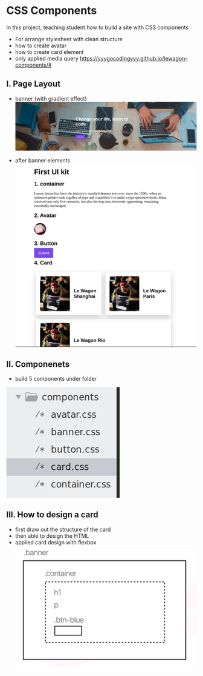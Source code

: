 # CSS Components
In this project, teaching student how to build a site with CSS components
* For arrange stylesheet with clean structure
* how to create avatar
* how to create card element
* only applied media query
https://yyygocodingyyy.github.io/lewagon-components/#

## I. Page Layout
* banner (with gradient effect)
![alt tag](https://github.com/yyygocodingyyy/lewagon-components/blob/master/Screenshot%20from%202019-12-09%2005-04-06.png)

* after banner elements
![alt tag](https://github.com/yyygocodingyyy/lewagon-components/blob/master/Screenshot%20from%202019-12-09%2005-03-46.png)

## II. Componenets
* build 5 components under folder

![alt tag](https://github.com/yyygocodingyyy/lewagon-components/blob/master/Screenshot%20from%202019-12-09%2005-04-48.png)

## III. How to design a card
* first draw out the structure of the card
* then able to design the HTML 
* applied card design with flexbox
![alt tag](https://github.com/yyygocodingyyy/lewagon-components/blob/master/Screenshot%20from%202019-12-06%2021-00-57.png)







